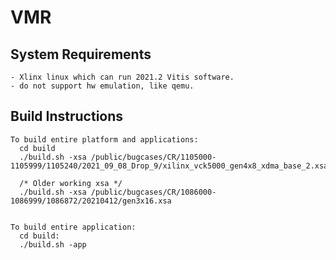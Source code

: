 # VMR

## System Requirements
    - Xlinx linux which can run 2021.2 Vitis software.
    - do not support hw emulation, like qemu.

## Build Instructions
    To build entire platform and applications:
      cd build
      ./build.sh -xsa /public/bugcases/CR/1105000-1105999/1105240/2021_09_08_Drop_9/xilinx_vck5000_gen4x8_xdma_base_2.xsa

      /* Older working xsa */
      ./build.sh -xsa /public/bugcases/CR/1086000-1086999/1086872/20210412/gen3x16.xsa


    To build entire application:
      cd build:
      ./build.sh -app

